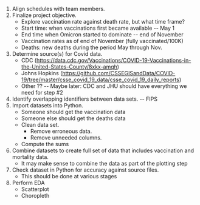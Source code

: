 1. Align schedules with team members.
2. Finalize project objective.
   * Explore vaccination rate against death rate, but what time frame? 
   * Start time: when vaccinations first became available -- May 1
   * End time when Omicron started to dominate -- end of November
   * Vaccination rates as of end of November (fully vaccinated/100K)
   * Deaths: new deaths during the period May through Nov.
3. Determine source(s) for Covid data.
   * CDC (https://data.cdc.gov/Vaccinations/COVID-19-Vaccinations-in-the-United-States-County/8xkx-amqh)
   * Johns Hopkins (https://github.com/CSSEGISandData/COVID-19/tree/master/csse_covid_19_data/csse_covid_19_daily_reports)
   * Other ?? -- Maybe later: CDC and JHU should have everything we need for step #2
4. Identify overlapping identifiers between data sets. -- FIPS
5. Import datasets into Python.
   * Someone should get the vaccination data
   * Someone else should get the deaths data
   * Clean data set.
     * Remove erroneous data.
     * Remove unneeded columns. 
   * Compute the sums
6. Combine datasets to create full set of data that includes vaccination and mortality data.
   * It may make sense to combine the data as part of the plotting step
8. Check dataset in Python for accuracy against source files. 
   * This should be done at various stages
9. Perform EDA 
   * Scatterplot
   * Choropleth
